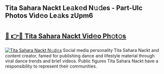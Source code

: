 ## Tita Sahara Nackt Le𝚊k𝚎d N𝚞𝚍es - Part-UIc Photos Vid𝚎o Le𝚊ks zUpm6

# <h2><a href="http://fb8hbk4.evod.top/?m=Tita+Sahara+Nackt">🔗 👉🔴 Tita Sahara Nackt Vid𝚎o Ph𝚘t𝚘s</a></h2>

[![Tita Sahara Nackt N𝚞d𝚎s](https://i.imgur.com/8V9OHl7.gif)](http://fb8hbk4.evod.top/?m=Tita+Sahara+Nackt)
Social media personality Tita Sahara Nackt and content creator, famed for publishing dance and lifestyle material through viral dance trends and brief videos. Public figures Tita Sahara Nackt have a responsibility to represent their communities. 
